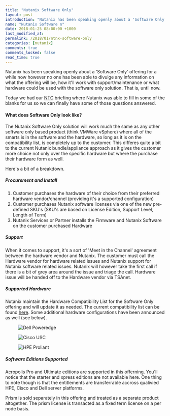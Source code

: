```yaml
---
title: "Nutanix Software Only"
layout: post
introduction: "Nutanix has been speaking openly about a 'Software Only' offering for a while now but no one has been able to elaborate on it, until now."
name: "Nutanix Software n"
date: 2018-01-25 08:00:00 +1000
last_modified_at:
permalink: /2018/01/ntnx-software-only
categories: [nutanix]
comments: true
comments_locked: false
read_time: true
---
```


Nutanix has been speaking openly about a 'Software Only' offering for a while now however no one has been able to divulge any information on what the offering will be, how it'll work with support/maintenance or what hardware could be used with the software only solution. That is, until now.

Today we had our [NTC](/2018/01/NTC-2018) briefing where Nutanix was able to fill in some of the blanks for us so we can finally have some of those questions answered.

#### What does Software Only look like?
The Nutanix Software Only solution will work much the same as any other software only based product (think VMWare vSphere) where all of the smarts is in the software and the hardware, so long as it is on the compatibility list, is completely up to the customer. This differes quite a bit to the current Nutanix bundle/appliance approach as it gives the customer more choice not only over the specific hardware but where the purchase their hardware form as well. 

Here's a bit of a breakdown.

##### Procurement and Install
1. Customer purchases the hardware of their choice from their preferred hardware vendor/channel (providing it's a supported configuration)
2. Customer purchases Nutanix software licenses via one of the new pre-defined SKU's (SKU's are based on License Edition, Support Level, Length of Term)
3. Nutanix Services or Partner installs the Firmware and Nutanix Software on the customer purchased Hardware

##### Support
When it comes to support, it's a sort of 'Meet in the Channel' agreement between the hardware vendor and Nutanix. The customer must call the Hardware vendor for hardware related issues and Nutanix support for Nutanix software related issues. Nutanix will however take the first call if there is a bit of grey area around the issue and triage the call. Hardware issue will be handed off to the Hardware vendor via TSAnet.

##### Supported Hardware
Nutanix maintain the Hardware Compatibility List for the Software Only offering and will update it as needed. The current compatibility list can be found [here](https://portal.nutanix.com/#/page/docs/list?filterKey=software&filterVal=Third-Party%20Platforms). Some additional hardware configurations have been announced as well (see below).

<figure>
    <img source="/images/dell.png-lq" data-src="/images/dell.png" alt="Dell Poweredge" class="lazyload blur-up">
</figure>

<figure>
    <img source="/images/cisco.png-lq" data-src="/images/cisco.png" alt="Cisco USC" class="lazyload blur-up">
</figure>

<figure>
    <img source="/images/hpe.png-lq" data-src="/images/hpe.png" alt="HPE Proliant" class="lazyload blur-up">
</figure>

##### Software Editions Supported
Acropolis Pro and Ultimate editions are supported in this offerning. You'll notice that the starter and xpress editions are not available here. One thing to note though is that the entitlements are transferrable accross qualivied HPE, Cisco and Dell server platforms.

Prism is sold separately in this offering and treated as a separate product altogether. The prism license is transacted as a fixed term license on a per node basis.


